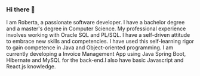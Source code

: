 ### Hi there 👋
I am Roberta, a passionate software developer.
I have a bachelor degree and a master's degree in Computer Science. 
My professional experience involves working with Oracle SQL and PL/SQL. 
I have a self-driven attitude to embrace new skills and competencies. I have used this self-learning rigor to gain competence in  Java and Object-oriented programming. 
I am currently developing a Invoice Management App using  Java Spring Boot, Hibernate and MySQL for the back-end.I also have basic Javascript and React.js knowledge.
